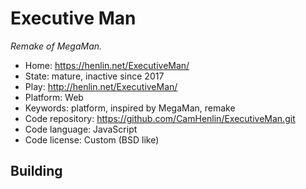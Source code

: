 # Executive Man

_Remake of MegaMan._

- Home: https://henlin.net/ExecutiveMan/
- State: mature, inactive since 2017
- Play: http://henlin.net/ExecutiveMan/
- Platform: Web
- Keywords: platform, inspired by MegaMan, remake
- Code repository: https://github.com/CamHenlin/ExecutiveMan.git
- Code language: JavaScript
- Code license: Custom (BSD like)

## Building
